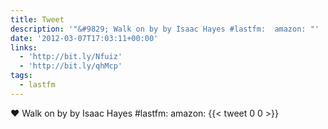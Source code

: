 ```yaml
---
title: Tweet
description: '"&#9829; Walk on by by Isaac Hayes #lastfm:  amazon: "'
date: '2012-03-07T17:03:11+00:00'
links:
  - 'http://bit.ly/Nfuiz'
  - 'http://bit.ly/qhMcp'
tags:
  - lastfm
---
```

&#9829; Walk on by by Isaac Hayes #lastfm:  amazon: 
      {{< tweet 0 0 >}}
    
